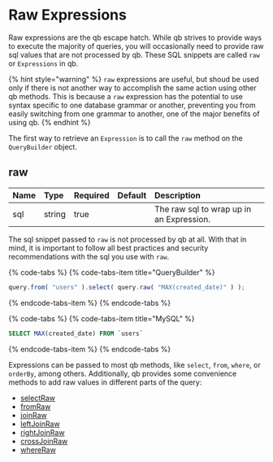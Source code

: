 # Raw Expressions

Raw expressions are the qb escape hatch.  While qb strives to provide ways to execute the majority of queries, you will occasionally need to provide raw sql values that are not processed by qb.  These SQL snippets are called `raw` or `Expressions` in qb.

{% hint style="warning" %}
`raw` expressions are useful, but shoud be used only if there is not another way to accomplish the same action using other qb methods.  This is because a `raw` expression has the potential to use syntax specific to one database grammar or another, preventing you from easily switching from one grammar to another, one of the major benefits of using qb.
{% endhint %}

The first way to retrieve an `Expression` is to call the `raw` method on the `QueryBuilder` object.

## raw

| Name | Type | Required | Default | Description |
| :--- | :--- | :--- | :--- | :--- |
| sql | string | true |  | The raw sql to wrap up in an Expression. |

The sql snippet passed to `raw` is not processed by qb at all.  With that in mind, it is important to follow all best practices and security recommendations with the sql you use with `raw`.

{% code-tabs %}
{% code-tabs-item title="QueryBuilder" %}
```javascript
query.from( "users" ).select( query.raw( "MAX(created_date)" ) );
```
{% endcode-tabs-item %}
{% endcode-tabs %}

{% code-tabs %}
{% code-tabs-item title="MySQL" %}
```sql
SELECT MAX(created_date) FROM `users`
```
{% endcode-tabs-item %}
{% endcode-tabs %}

Expressions can be passed to most qb methods, like `select`, `from`, `where`, or `orderBy`, among others.  Additionally, qb provides some convenience methods to add raw values in different parts of the query:

* [selectRaw](selects.md#get-3)
* [fromRaw](from.md#get-2)
* [joinRaw](joins.md#joinraw)
* [leftJoinRaw](joins.md#leftjoinraw)
* [rightJoinRaw](joins.md#rightjoinraw)
* [crossJoinRaw](joins.md#crossjoinraw)
* [whereRaw](wheres.md#whereraw)

